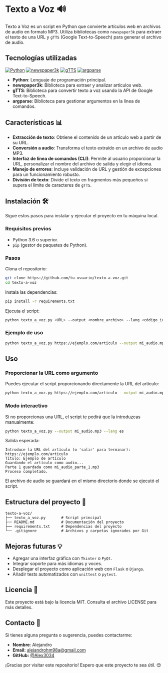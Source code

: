 # Texto a Voz 🔊

Texto a Voz es un script en Python que convierte artículos web en archivos de audio en formato MP3. Utiliza bibliotecas como `newspaper3k` para extraer el texto de una URL y `gTTS` (Google Text-to-Speech) para generar el archivo de audio.

## Tecnologías utilizadas

[![Python](https://img.shields.io/badge/Python-3.6+-3776AB?style=for-the-badge&logo=python&logoColor=white)](https://www.python.org/)
[![newspaper3k](https://img.shields.io/badge/newspaper3k-Extractor-ff6600?style=for-the-badge)](https://newspaper.readthedocs.io/en/latest/)
[![gTTS](https://img.shields.io/badge/gTTS-Google_TTS-34a853?style=for-the-badge)](https://pypi.org/project/gTTS/)
[![argparse](https://img.shields.io/badge/argparse-CLI%20Parser-005f87?style=for-the-badge)](https://docs.python.org/3/library/argparse.html)
- **Python**: Lenguaje de programación principal.
- **newspaper3k**: Biblioteca para extraer y analizar artículos web.
- **gTTS**: Biblioteca para convertir texto a voz usando la API de Google Text-to-Speech.
- **argparse**: Biblioteca para gestionar argumentos en la línea de comandos.

## Características 📊
- **Extracción de texto**: Obtiene el contenido de un artículo web a partir de su URL.
- **Conversión a audio**: Transforma el texto extraído en un archivo de audio MP3.
- **Interfaz de línea de comandos (CLI)**: Permite al usuario proporcionar la URL, personalizar el nombre del archivo de salida y elegir el idioma.
- **Manejo de errores**: Incluye validación de URL y gestión de excepciones para un funcionamiento robusto.
- **División de texto**: Divide el texto en fragmentos más pequeños si supera el límite de caracteres de `gTTS`.

## Instalación 🛠️
Sigue estos pasos para instalar y ejecutar el proyecto en tu máquina local.

### Requisitos previos
- Python 3.6 o superior.
- `pip` (gestor de paquetes de Python).

### Pasos
Clona el repositorio:

```bash
git clone https://github.com/tu-usuario/texto-a-voz.git
cd texto-a-voz
```

Instala las dependencias:

```bash
pip install -r requirements.txt
```

Ejecuta el script:

```bash
python texto_a_voz.py <URL> --output <nombre_archivo> --lang <código_idioma>
```

### Ejemplo de uso

```bash
python texto_a_voz.py https://ejemplo.com/articulo --output mi_audio.mp3 --lang es
```

## Uso

### Proporcionar la URL como argumento
Puedes ejecutar el script proporcionando directamente la URL del artículo:

```bash
python texto_a_voz.py https://ejemplo.com/articulo --output mi_audio.mp3 --lang es
```

### Modo interactivo
Si no proporcionas una URL, el script te pedirá que la introduzcas manualmente:

```bash
python texto_a_voz.py --output mi_audio.mp3 --lang es
```

Salida esperada:

```
Introduce la URL del artículo (o 'salir' para terminar): https://ejemplo.com/articulo
Título: Ejemplo de artículo
Guardando el artículo como audio...
Parte 1 guardada como mi_audio_parte_1.mp3
Proceso completado.
```

El archivo de audio se guardará en el mismo directorio donde se ejecutó el script.

## Estructura del proyecto 📁

```
texto-a-voz/
├── texto_a_voz.py       # Script principal
├── README.md            # Documentación del proyecto
├── requirements.txt     # Dependencias del proyecto
└── .gitignore           # Archivos y carpetas ignorados por Git
```

## Mejoras futuras 💡
- Agregar una interfaz gráfica con `Tkinter` o `PyQt`.
- Integrar soporte para más idiomas y voces.
- Desplegar el proyecto como aplicación web con `Flask` o `Django`.
- Añadir tests automatizados con `unittest` o `pytest`.

## Licencia 📝
Este proyecto está bajo la licencia MIT. Consulta el archivo LICENSE para más detalles.

## Contacto 🤝
Si tienes alguna pregunta o sugerencia, puedes contactarme:

- **Nombre**: Alejandro  
- **Email:** alejandrohm98a@gmail.com
- **GitHub:** [@Alex3034](https://github.com/Alex3034)  

¡Gracias por visitar este repositorio! Espero que este proyecto te sea útil. 😊

